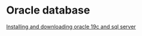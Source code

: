# Oracle database

[Installing and downloading oracle 19c and sql server](https://github.com/NIRAJANRIJAL1/Oracledatabase/blob/main/Oracle%20database%20Tutorial%201.pdf)<br />
